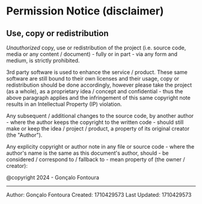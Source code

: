 # Permission Notice (disclaimer)

## Use, copy or redistribution

_Unauthorized_ copy, use or redistribution of the project (i.e. source code, media or any content / document) - fully or in part - via any form and medium, is strictly prohibited.

3rd party software is used to enhance the service / product. These same software are still bound to their own licenses and their usage, copy or redistribution should be done accordingly, however please take the project (as a whole), as a proprietary idea / concept and confidential - thus the above paragraph applies and the infringement of this same copyright note results in an Intellectual Property (IP) violation.

Any subsequent / additional changes to the source code, by another author - where the author keeps the copyright to the written code - should still make or keep the idea / project / product, a property of its original creator (the "Author").

Any explicity copyright or author note in any file or source code - where the author's name is the same as this document's author, should - be considered / correspond to / fallback to - mean property of (the owner / creator):

@copyright 2024 - Gonçalo Fontoura

***

Author: Gonçalo Fontoura
Created: 1710429573
Last Updated: 1710429573

